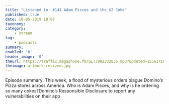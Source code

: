 ```yaml
---
title: "Listened to: #141 Adam Pisces and the $2 Coke"
published: true
date: 10-05-2019 10:07
taxonomy:
category:
	- stream
tag:
	- podcasts
summary:
enabled: '0'
header_image: '0'
theurl: https://traffic.megaphone.fm/GLT3802332036.mp3?updated=1556171917
theimage: artwork-resized.jpg
--- 
```

Episode summary: This week, a flood of mysterious orders plague Domino’s Pizza stores across America. Who is Adam Pisces, and why is he ordering so many cokes?Domino’s Responsible Disclosure to report any vulnerabilities on their app
